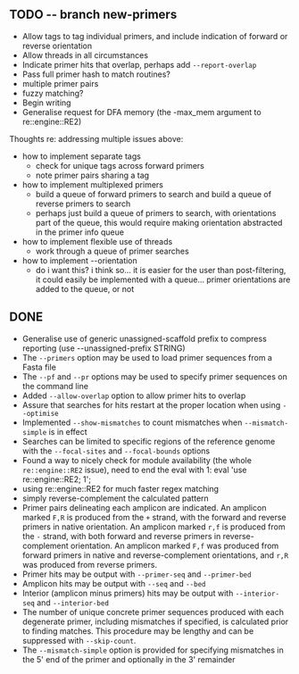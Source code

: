 TODO -- branch new-primers
----

* Allow tags to tag individual primers, and include indication of forward or reverse orientation
* Allow threads in all circumstances
* Indicate primer hits that overlap, perhaps add `--report-overlap`
* Pass full primer hash to match routines?
* multiple primer pairs
* fuzzy matching?
* Begin writing
* Generalise request for DFA memory (the -max_mem argument to re::engine::RE2)

Thoughts re: addressing multiple issues above:

* how to implement separate tags
  * check for unique tags across forward primers
  * note primer pairs sharing a tag
* how to implement multiplexed primers
  * build a queue of forward primers to search and build a queue of reverse primers to search
  * perhaps just build a queue of primers to search, with orientations part of the queue, this would require making orientation abstracted in the primer info queue
* how to implement flexible use of threads
  * work through a queue of primer searches
* how to implement --orientation
  * do i want this?  i think so... it is easier for the user than post-filtering, it could easily be implemented with a queue... primer orientations are added to the queue, or not


DONE
----

* Generalise use of generic unassigned-scaffold prefix to compress reporting (use --unassigned-prefix STRING)
* The `--primers` option may be used to load primer sequences from a Fasta file
* The `--pf` and `--pr` options may be used to specify primer sequences on the command line
* Added `--allow-overlap` option to allow primer hits to overlap
* Assure that searches for hits restart at the proper location when using `--optimise`
* Implemented `--show-mismatches` to count mismatches when `--mismatch-simple` is in effect
* Searches can be limited to specific regions of the reference genome with the `--focal-sites` and `--focal-bounds` options
* Found a way to nicely check for module availability (the whole `re::engine::RE2` issue), need to end the eval with 1: eval 'use re::engine::RE2; 1';
* using re::engine::RE2 for much faster regex matching
* simply reverse-complement the calculated pattern
* Primer pairs delineating each amplicon are indicated.  An amplicon marked `F,R` is produced from the `+` strand, with the forward and reverse primers in native orientation.  An amplicon marked `r,f` is produced from the `-` strand, with both forward and reverse primers in reverse-complement orientation.  An amplicon marked `F,f` was produced from forward primers in native and reverse-complement orientations, and `r,R` was produced from reverse primers.
* Primer hits may be output with `--primer-seq` and `--primer-bed`
* Amplicon hits may be output with `--seq` and `--bed`
* Interior (amplicon minus primers) hits may be output with `--interior-seq` and `--interior-bed`
* The number of unique concrete primer sequences produced with each degenerate primer, including mismatches if specified, is calculated prior to finding matches.  This procedure may be lengthy and can be suppressed with `--skip-count`.
* The `--mismatch-simple` option is provided for specifying mismatches in the 5' end of the primer and optionally in the 3' remainder

